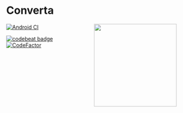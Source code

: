 # Converta

<img src="https://user-images.githubusercontent.com/47276603/126767683-7115ed12-cc1f-4532-a208-f82699c7d841.png" height = "220" align="right" hspace="50">


[![Android CI](https://github.com/delet-dis/Converta/actions/workflows/android.yml/badge.svg)](https://github.com/delet-dis/Converta/actions/workflows/android.yml)

[![codebeat badge](https://codebeat.co/badges/cada9b50-8481-4948-95ac-e4f8eef758c5)](https://codebeat.co/projects/github-com-delet-dis-converta-master)
[![CodeFactor](https://www.codefactor.io/repository/github/delet-dis/converta/badge)](https://www.codefactor.io/repository/github/delet-dis/converta)